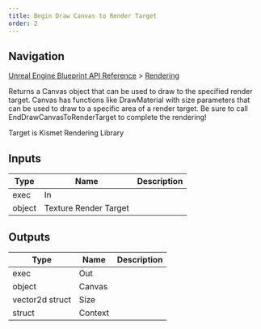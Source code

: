 ```yaml
---
title: Begin Draw Canvas to Render Target
order: 2
---
```

## Navigation

[Unreal Engine Blueprint API Reference](https://dev.epicgames.com/documentation/en-us/unreal-engine/BlueprintAPI) > [Rendering](https://dev.epicgames.com/documentation/en-us/unreal-engine/BlueprintAPI/Rendering)

Returns a Canvas object that can be used to draw to the specified render target.
Canvas has functions like DrawMaterial with size parameters that can be used to draw to a specific area of a render target.
Be sure to call EndDrawCanvasToRenderTarget to complete the rendering!

Target is Kismet Rendering Library

## Inputs

| Type | Name | Description |
| --- | --- | --- |
| exec | In |  |
| object | Texture Render Target |  |

## Outputs

| Type | Name | Description |
| --- | --- | --- |
| exec | Out |  |
| object | Canvas |  |
| vector2d struct | Size |  |
| struct | Context |  |
